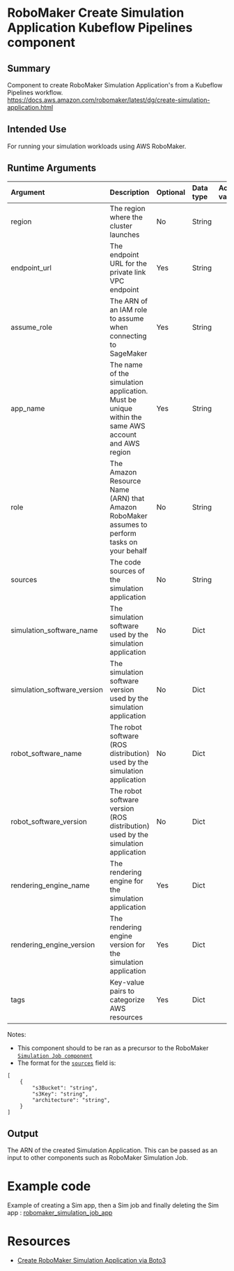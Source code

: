 # RoboMaker Create Simulation Application Kubeflow Pipelines component

## Summary
Component to create RoboMaker Simulation Application's from a Kubeflow Pipelines workflow.
https://docs.aws.amazon.com/robomaker/latest/dg/create-simulation-application.html

## Intended Use
For running your simulation workloads using AWS RoboMaker.

## Runtime Arguments
Argument        | Description                 | Optional   | Data type  | Accepted values | Default    |
:---            | :----------                 | :----------| :----------| :----------     | :----------|
region | The region where the cluster launches | No | String | | |
endpoint_url | The endpoint URL for the private link VPC endpoint | Yes | String | | |
assume_role | The ARN of an IAM role to assume when connecting to SageMaker | Yes | String | | |
app_name | The name of the simulation application. Must be unique within the same AWS account and AWS region | Yes | String | | SimulationApplication-[datetime]-[random id]|
role | The Amazon Resource Name (ARN) that Amazon RoboMaker assumes to perform tasks on your behalf | No | String | | |
sources | The code sources of the simulation application | No | String | | |
simulation_software_name | The simulation software used by the simulation application | No | Dict | | {} |
simulation_software_version | The simulation software version used by the simulation application | No | Dict | | {} |
robot_software_name | The robot software (ROS distribution) used by the simulation application | No | Dict | | {} |
robot_software_version | The robot software version (ROS distribution) used by the simulation application | No | Dict | | {} |
rendering_engine_name | The rendering engine for the simulation application | Yes | Dict | | {} |
rendering_engine_version | The rendering engine version for the simulation application | Yes | Dict | | {} |
tags | Key-value pairs to categorize AWS resources | Yes | Dict | | {} |

Notes:
* This component should to be ran as a precursor to the RoboMaker [`Simulation Job component`](https://github.com/kubeflow/pipelines/tree/master/components/aws/sagemaker/simulation_job/README.md)
* The format for the [`sources`](https://docs.aws.amazon.com/robomaker/latest/dg/API_SourceConfig.html) field is:
```
[
    {
        "s3Bucket": "string",
        "s3Key": "string",
        "architecture": "string",
    }
]
```

## Output
The ARN of the created Simulation Application. This can be passed as an input to other components such as RoboMaker Simulation Job.

# Example code
Example of creating a Sim app, then a Sim job and finally deleting the Sim app : [robomaker_simulation_job_app](https://github.com/kubeflow/pipelines/tree/master/samples/contrib/aws-samples/robomaker_simulation/robomaker_simulation_job_app.py)

# Resources
* [Create RoboMaker Simulation Application via Boto3](https://boto3.amazonaws.com/v1/documentation/api/latest/reference/services/robomaker.html#RoboMaker.Client.create_simulation_application)
